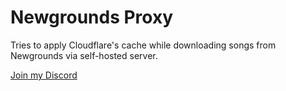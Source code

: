 # Newgrounds Proxy

Tries to apply Cloudflare's cache while downloading songs from Newgrounds via self-hosted server.

[Join my Discord](https://discord.gg/xxPJpkAtBx)
